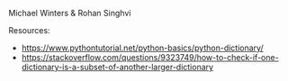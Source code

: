 Michael Winters & Rohan Singhvi

Resources:
- https://www.pythontutorial.net/python-basics/python-dictionary/
- https://stackoverflow.com/questions/9323749/how-to-check-if-one-dictionary-is-a-subset-of-another-larger-dictionary
